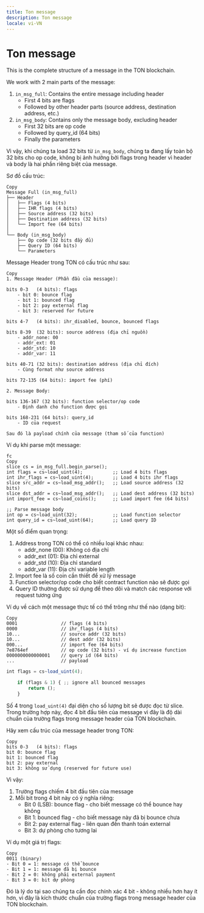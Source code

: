 ```yaml
---
title: Ton message
description: Ton message
locale: vi-VN
---
```


# Ton message

This is the complete structure of a message in the TON blockchain.

We work with 2 main parts of the message:

1. `in_msg_full`: Contains the entire message including header
    - First 4 bits are flags
    - Followed by other header parts (source address, destination address, etc.)
2. `in_msg_body`: Contains only the message body, excluding header
    - First 32 bits are op code
    - Followed by query_id (64 bits)
    - Finally the parameters

Vì vậy, khi chúng ta load 32 bits từ `in_msg_body`, chúng ta đang lấy toàn bộ 32 bits cho op code, không bị ảnh hưởng bởi flags trong header vì header và body là hai phần riêng biệt của message.

Sơ đồ cấu trúc:

```
Copy
Message Full (in_msg_full)
├── Header
│   ├── Flags (4 bits)
│   ├── IHR flags (4 bits)
│   ├── Source address (32 bits)
│   ├── Destination address (32 bits)
│   └── Import fee (64 bits)
│
└── Body (in_msg_body)
    ├── Op code (32 bits đầy đủ)
    ├── Query ID (64 bits)
    └── Parameters

```

Message Header trong TON có cấu trúc như sau:

```
Copy
1. Message Header (Phần đầu của message):

bits 0-3   (4 bits): flags
    - bit 0: bounce flag
    - bit 1: bounced flag
    - bit 2: pay external flag
    - bit 3: reserved for future

bits 4-7   (4 bits): ihr_disabled, bounce, bounced flags

bits 8-39  (32 bits): source address (địa chỉ nguồn)
    - addr_none: 00
    - addr_ext: 01
    - addr_std: 10
    - addr_var: 11

bits 40-71 (32 bits): destination address (địa chỉ đích)
    - Cùng format như source address

bits 72-135 (64 bits): import fee (phí)

2. Message Body:

bits 136-167 (32 bits): function selector/op code
    - Định danh cho function được gọi

bits 168-231 (64 bits): query_id
    - ID của request

Sau đó là payload chính của message (tham số của function)

```

Ví dụ khi parse một message:

```
fc
Copy
slice cs = in_msg_full.begin_parse();
int flags = cs~load_uint(4);           ;; Load 4 bits flags
int ihr_flags = cs~load_uint(4);       ;; Load 4 bits ihr flags
slice src_addr = cs~load_msg_addr();   ;; Load source address (32 bits)
slice dst_addr = cs~load_msg_addr();   ;; Load dest address (32 bits)
int import_fee = cs~load_coins();      ;; Load import fee (64 bits)

;; Parse message body
int op = cs~load_uint(32);             ;; Load function selector
int query_id = cs~load_uint(64);       ;; Load query ID

```

Một số điểm quan trọng:

1. Address trong TON có thể có nhiều loại khác nhau:
    - addr_none (00): Không có địa chỉ
    - addr_ext (01): Địa chỉ external
    - addr_std (10): Địa chỉ standard
    - addr_var (11): Địa chỉ variable length
2. Import fee là số coin cần thiết để xử lý message
3. Function selector/op code cho biết contract function nào sẽ được gọi
4. Query ID thường được sử dụng để theo dõi và match các response với request tương ứng

Ví dụ về cách một message thực tế có thể trông như thế nào (dạng bit):

```
Copy
0001                // flags (4 bits)
0000                // ihr_flags (4 bits)
10...               // source addr (32 bits)
10...               // dest addr (32 bits)
000...              // import fee (64 bits)
7e8764ef            // op code (32 bits) - ví dụ increase function
0000000000000001    // query id (64 bits)
...                 // payload

```

```jsx
int flags = cs~load_uint(4);

    if (flags & 1) { ;; ignore all bounced messages
        return ();
    }
```

Số 4 trong `load_uint(4)` đại diện cho số lượng bit sẽ được đọc từ slice. Trong trường hợp này, đọc 4 bit đầu tiên của message vì đây là độ dài chuẩn của trường flags trong message header của TON blockchain.

Hãy xem cấu trúc của message header trong TON:

```
Copy
bits 0-3   (4 bits): flags
bit 0: bounce flag
bit 1: bounced flag
bit 2: pay external
bit 3: không sử dụng (reserved for future use)

```

Vì vậy:

1. Trường flags chiếm 4 bit đầu tiên của message
2. Mỗi bit trong 4 bit này có ý nghĩa riêng:
    - Bit 0 (LSB): bounce flag - cho biết message có thể bounce hay không
    - Bit 1: bounced flag - cho biết message này đã bị bounce chưa
    - Bit 2: pay external flag - liên quan đến thanh toán external
    - Bit 3: dự phòng cho tương lai

Ví dụ một giá trị flags:

```
Copy
0011 (binary)
- Bit 0 = 1: message có thể bounce
- Bit 1 = 1: message đã bị bounce
- Bit 2 = 0: không phải external payment
- Bit 3 = 0: bit dự phòng

```

Đó là lý do tại sao chúng ta cần đọc chính xác 4 bit - không nhiều hơn hay ít hơn, vì đây là kích thước chuẩn của trường flags trong message header của TON blockchain.
